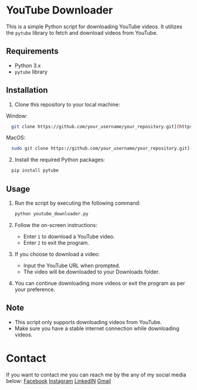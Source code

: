 # YouTube Downloader

This is a simple Python script for downloading YouTube videos. It utilizes the `pytube` library to fetch and download videos from YouTube.

## Requirements

- Python 3.x
- `pytube` library

## Installation

1. Clone this repository to your local machine:
   
Window:
```bash
  git clone https://github.com/your_username/your_repository.git](https://github.com/sievlong/YouTube-Downloader.git
```

MacOS: 
```bash
  sudo git clone https://github.com/your_username/your_repository.git](https://github.com/sievlong/YouTube-Downloader.git
```

2. Install the required Python packages:

```bash
  pip install pytube
```

## Usage

1. Run the script by executing the following command:

    ```bash
    python youtube_downloader.py
    ```

2. Follow the on-screen instructions:
   - Enter `1` to download a YouTube video.
   - Enter `2` to exit the program.

3. If you choose to download a video:
   - Input the YouTube URL when prompted.
   - The video will be downloaded to your Downloads folder.

4. You can continue downloading more videos or exit the program as per your preference.

## Note

- This script only supports downloading videos from YouTube.
- Make sure you have a stable internet connection while downloading videos.

# Contact
If you want to contact me you can reach me by the any of my social media below:
[Facebook](https://www.facebook.com/pov.sievlong/)
[Instagram](https://www.instagram.com/sievlong.p/)
[LinkedIN](https://www.linkedin.com/in/sievlong-pov-aa1023248/)
[Gmail](pov.sievlong@gmail.com)
